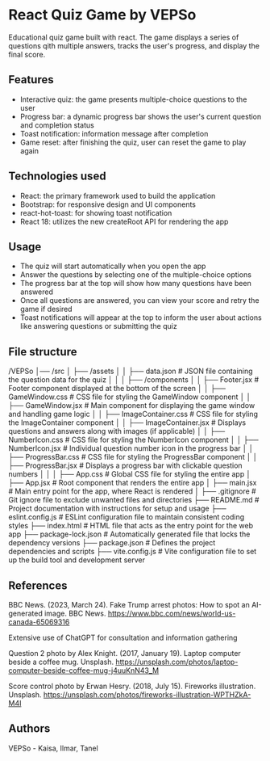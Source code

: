 # React Quiz Game by VEPSo
Educational quiz game built with react. The game displays a series of questions qith multiple answers, tracks the user's progress, and display the final score.

## Features
- Interactive quiz: the game presents multiple-choice questions to the user
- Progress bar: a dynamic progress bar shows the user's current question and completion status
- Toast notification: information message after completion
- Game reset: after finishing the quiz, user can reset the game to play again

## Technologies used
- React: the primary framework used to build the application
- Bootstrap: for responsive design and UI components
- react-hot-toast: for showing toast notification
- React 18: utilizes the new createRoot API for rendering the app

## Usage
- The quiz will start automatically when you open the app
- Answer the questions by selecting one of the multiple-choice options
- The progress bar at the top will show how many questions have been answered
- Once all questions are answered, you can view your score and retry the game if desired
- Toast notifications will appear at the top to inform the user about actions like answering questions or submitting the quiz

## File structure
/VEPSo
│── /src
│   ├── /assets
│   │   ├── data.json               # JSON file containing the question data for the quiz
│   │
│   ├── /components
│   │   ├── Footer.jsx              # Footer component displayed at the bottom of the screen
│   │   ├── GameWindow.css          # CSS file for styling the GameWindow component
│   │   ├── GameWindow.jsx          # Main component for displaying the game window and handling game logic
│   │   ├── ImageContainer.css      # CSS file for styling the ImageContainer component
│   │   ├── ImageContainer.jsx      # Displays questions and answers along with images (if applicable)
│   │   ├── NumberIcon.css          # CSS file for styling the NumberIcon component
│   │   ├── NumberIcon.jsx          # Individual question number icon in the progress bar
│   │   ├── ProgressBar.css         # CSS file for styling the ProgressBar component
│   │   ├── ProgressBar.jsx         # Displays a progress bar with clickable question numbers
│   │
│   ├── App.css                     # Global CSS file for styling the entire app
│   ├── App.jsx                     # Root component that renders the entire app
│   ├── main.jsx                    # Main entry point for the app, where React is rendered
│
├── .gitignore                      # Git ignore file to exclude unwanted files and directories
├── README.md                        # Project documentation with instructions for setup and usage
├── eslint.config.js                 # ESLint configuration file to maintain consistent coding styles
├── index.html                       # HTML file that acts as the entry point for the web app
├── package-lock.json                # Automatically generated file that locks the dependency versions
├── package.json                     # Defines the project dependencies and scripts
├── vite.config.js                    # Vite configuration file to set up the build tool and development server


## References
BBC News. (2023, March 24). Fake Trump arrest photos: How to spot an AI-generated image. BBC News. https://www.bbc.com/news/world-us-canada-65069316

Extensive use of ChatGPT for consultation and information gathering

Question 2 photo by Alex Knight. (2017, January 19). Laptop computer beside a coffee mug. Unsplash. https://unsplash.com/photos/laptop-computer-beside-coffee-mug-j4uuKnN43_M

Score control photo by Erwan Hesry. (2018, July 15). Fireworks illustration. Unsplash. https://unsplash.com/photos/fireworks-illustration-WPTHZkA-M4I

## Authors
VEPSo - Kaisa, Ilmar, Tanel 
